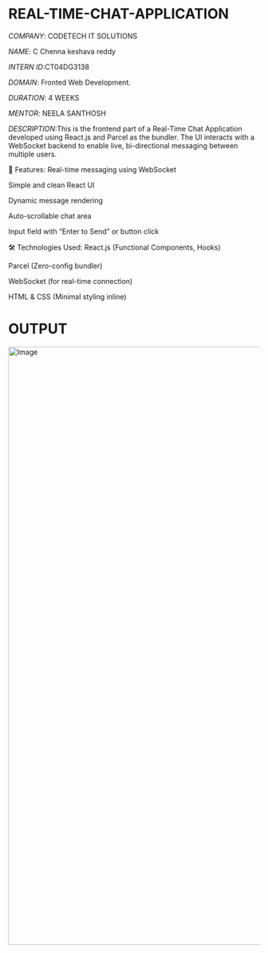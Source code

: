 # REAL-TIME-CHAT-APPLICATION

*COMPANY*: CODETECH IT SOLUTIONS

*NAME*: C Chenna keshava reddy

*INTERN ID*:CT04DG3138 

*DOMAIN*: Fronted Web Development. 

*DURATION*: 4 WEEKS

*MENTOR*: NEELA SANTHOSH

*DESCRIPTION*:This is the frontend part of a Real-Time Chat Application developed using React.js and Parcel as the bundler. The UI interacts with a WebSocket backend to enable live, bi-directional messaging between multiple users.

🧩 Features:
Real-time messaging using WebSocket

Simple and clean React UI

Dynamic message rendering

Auto-scrollable chat area

Input field with “Enter to Send” or button click

🛠️ Technologies Used:
React.js (Functional Components, Hooks)

Parcel (Zero-config bundler)

WebSocket (for real-time connection)

HTML & CSS (Minimal styling inline)

# OUTPUT #
<img width="1920" height="1200" alt="Image" src="https://github.com/user-attachments/assets/2ea72fc9-06dc-427b-8306-666248ef7c13" />
